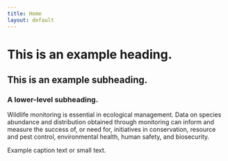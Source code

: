 ```yaml
---
title: Home
layout: default
---
```


# This is an example heading.

## This is an example subheading.

### A lower-level subheading.

Wildlife monitoring is essential in ecological management. Data on species abundance and distribution obtained through monitoring can inform and measure the success of, or need for, initiatives in conservation, resource and pest control, environmental health, human safety, and biosecurity.

<span class="meta">Example caption text or small text.</span>